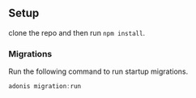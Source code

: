 
## Setup

clone the repo and then run `npm install`.


### Migrations

Run the following command to run startup migrations.

```js
adonis migration:run
```
